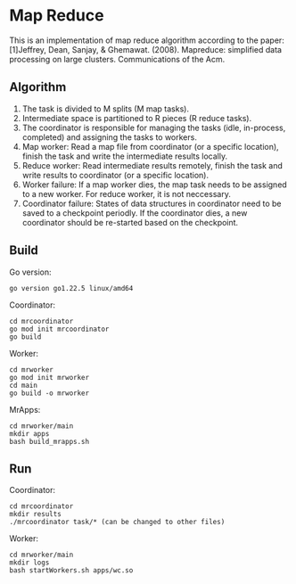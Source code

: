 # Map Reduce
This is an implementation of map reduce algorithm according to the paper: [1]Jeffrey, Dean, Sanjay, & Ghemawat. (2008). Mapreduce: simplified data processing on large clusters. Communications of the Acm.

## Algorithm
1. The task is divided to M splits (M map tasks).
2. Intermediate space is partitioned to R pieces (R reduce tasks).
3. The coordinator is responsible for managing the tasks (idle, in-process, completed) and assigning the tasks to workers.
4. Map worker: Read a map file from coordinator (or a specific location), finish the task and write the intermediate results locally.
5. Reduce worker: Read intermediate results remotely, finish the task and write results to coordinator (or a specific location).
6. Worker failure: If a map worker dies, the map task needs to be assigned to a new worker. For reduce worker, it is not neccessary.
7. Coordinator failure: States of data structures in coordinator need to be saved to a checkpoint periodly. If the coordinator dies, a new coordinator should be re-started based on the checkpoint.

## Build
Go version:
```
go version go1.22.5 linux/amd64
```
Coordinator:
```
cd mrcoordinator
go mod init mrcoordinator
go build
```
Worker:
```
cd mrworker
go mod init mrworker
cd main
go build -o mrworker
```
MrApps:
```
cd mrworker/main
mkdir apps
bash build_mrapps.sh
```

## Run
Coordinator:
```
cd mrcoordinator
mkdir results
./mrcoordinator task/* (can be changed to other files)
```
Worker:
```
cd mrworker/main
mkdir logs
bash startWorkers.sh apps/wc.so
```